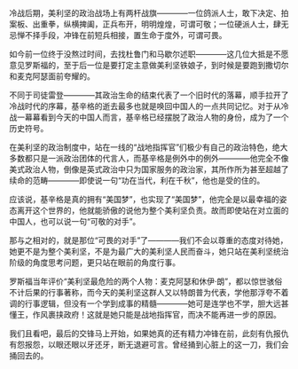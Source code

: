 冷战后期，美利坚的政治战场上有两杆战旗————一位鸽派人士，敢下决定、拍案板、出重拳，纵横捭阖，正兵布开，明明煌煌，可谓可敬；一位硬派人士，肆无忌惮不择手段，冲锋在前短兵相接，置生命于度外，可谓可畏。

如今前一位终于没熬过时间，去找杜鲁门和马歇尔述职————这几位大抵是不愿意见罗斯福的，至于后一位是要打定主意做美利坚铁娘子，到时候是要跑到撒切尔和麦克阿瑟面前夸耀的。

不同于司徒雷登————其政治生命的结束代表了一个旧时代的落幕，顺手拉开了冷战时代的序幕，基辛格的逝去最多也就是唤回中国人的一点共同记忆。对于从冷战一幕幕看到今天的中国人而言，基辛格已经摆脱了政治人物的身份，成为了一个历史符号。

在美利坚的政治制度中，站在一线的“战地指挥官”们极少有自己的政治特色，绝大多数都只是一派政治团体的代言人，而基辛格是例外中的例外————他完全不像美式政治人物，倒像是英式政治中只为国家服务的政治家，其所作所为甚至超越了续命的范畴————即使说一句“功在当代，利在千秋”，他也是受的住的。

应该说，基辛格是真的拥有“美国梦”，也实现了“美国梦”，他完全是以最幸福的姿态离开这个世界的，他就能骄傲的说他为整个美利坚负责。故而即使站在对立面的中国人，也可以说一句“可敬的对手”。

那与之相对的，就是那位“可畏的对手”了————我们不会以尊重的态度对待她，她更不是为整个美利坚，不是为最广大的美利坚人民而奋斗，她只站在美利坚统治阶级的角度思考问题，更只站在眼前的角度行事。

罗斯福当年评价“美利坚最危险的两个人物：麦克阿瑟和休伊·朗”，都以惊世骇俗不计后果的行事著称，而今天的美利坚这群人又以特朗普为代表，学他那浮夸不着调的行事逻辑，但没有一个学到成事的精髓————她可是连学也不学，胆大远甚懂王，作风裹挟政府！这就是她只能是战地指挥官，而决不能再进一步的原因。

我们且看吧，最后的交锋马上开始，如果她真的还有精力冲锋在前，此刻有仇报仇有怨报怨，以眼还眼以牙还牙，断无退避可言。曾经捅到心脏上的这一刀，我们会捅回去的。